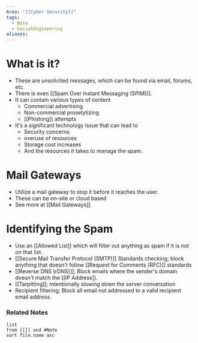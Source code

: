 ```yaml
---
Area: "[[Cyber Security]]"
tags:
  - Note
  - SocialEngineering
aliases:
---
```

# What is it?
- These are unsolicited messages, which can be found via email, forums, etc.
- There is even [[Spam Over Instant Messaging (SPIM)]].
- It can contain various types of content
	- Commercial advertising
	- Non-commercial proselytizing
	- [[Phishing]] attempts
- It's a significant technology issue that can lead to
	- Security concerns
	- overuse of resources
	- Storage cost increases
	- And the resources it takes to manage the spam.
# Mail Gateways
- Utilize a mail gateway to stop it before it reaches the user.
- These can be on-site or cloud based
- See more at [[Mail Gateways]]
# Identifying the Spam
- Use an [[Allowed List]] which will filter out anything as spam if it is _not_ on that list.
- [[Secure Mail Transfer Protocol (SMTP)]] Standards checking; block anything that doesn't follow [[Request for Comments (RFC)]] standards
- [[Reverse DNS (rDNS)]]; Block emails where the sender's domain doesn't match the [[IP Address]].
- [[Tarpitting]]; Intentionally slowing down the server conversation
- Recipient filtering; Block all email not addressed to a valid recipient email address.

### Related Notes
```dataview
list
from [[]] and #Note 
sort file.name asc
```
